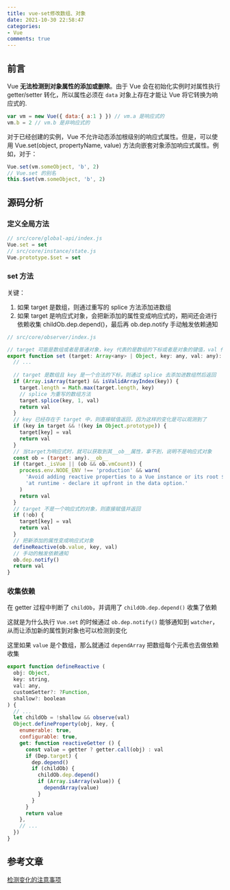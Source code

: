 ```yaml
---
title: vue-set修改数组、对象
date: 2021-10-30 22:58:47
categories:
- Vue
comments: true
---
```




## 前言

Vue **无法检测到对象属性的添加或删除**。由于 Vue 会在初始化实例时对属性执行 getter/setter 转化，所以属性必须在 `data` 对象上存在才能让 Vue 将它转换为响应式的.

```js
var vm = new Vue({ data:{ a:1 } }) // vm.a 是响应式的 
vm.b = 2 // vm.b 是非响应式的
```

对于已经创建的实例，Vue 不允许动态添加根级别的响应式属性。但是，可以使用 Vue.set(object, propertyName, value) 方法向嵌套对象添加响应式属性。例如，对于：

```js
Vue.set(vm.someObject, 'b', 2)
// Vue.set 的别名
this.$set(vm.someObject, 'b', 2)
```

<!-- more -->



## 源码分析

### 定义全局方法

```js
// src/core/global-api/index.js
Vue.set = set
// src/core/instance/state.js
Vue.prototype.$set = set
```

### set 方法

关键：

1. 如果 target 是数组，则通过重写的 splice 方法添加进数组
2. 如果 target 是响应式对象，会把新添加的属性变成响应式的，期间还会进行依赖收集 childOb.dep.depend()，最后再 ob.dep.notify 手动触发依赖通知

```js
// src/core/observer/index.js

// target 可能是数组或者是普通对象，key 代表的是数组的下标或者是对象的键值，val 代表添加的值
export function set (target: Array<any> | Object, key: any, val: any): any {
  // ...
  
  // target 是数组且 key 是一个合法的下标，则通过 splice 去添加进数组然后返回
  if (Array.isArray(target) && isValidArrayIndex(key)) {
    target.length = Math.max(target.length, key)
    // splice 为重写的数组方法
    target.splice(key, 1, val)
    return val
  }
  // key 已经存在于 target 中，则直接赋值返回，因为这样的变化是可以观测到了
  if (key in target && !(key in Object.prototype)) {
    target[key] = val
    return val
  }
  // 当target为响应式时，就可以获取到其__ob__属性，拿不到，说明不是响应式对象
  const ob = (target: any).__ob__
  if (target._isVue || (ob && ob.vmCount)) {
    process.env.NODE_ENV !== 'production' && warn(
      'Avoid adding reactive properties to a Vue instance or its root $data ' +
      'at runtime - declare it upfront in the data option.'
    )
    return val
  }
  // target 不是一个响应式的对象，则直接赋值并返回
  if (!ob) {
    target[key] = val
    return val
  }
  // 把新添加的属性变成响应式对象
  defineReactive(ob.value, key, val)
  // 手动的触发依赖通知
  ob.dep.notify()
  return val
}
```

### 收集依赖

在 getter 过程中判断了 `childOb`，并调用了 `childOb.dep.depend()` 收集了依赖

这就是为什么执行 `Vue.set` 的时候通过 `ob.dep.notify()` 能够通知到 `watcher`，从而让添加新的属性到对象也可以检测到变化

这里如果 `value` 是个数组，那么就通过 `dependArray` 把数组每个元素也去做依赖收集

```js
export function defineReactive (
  obj: Object,
  key: string,
  val: any,
  customSetter?: ?Function,
  shallow?: boolean
) {
  // ...
  let childOb = !shallow && observe(val)
  Object.defineProperty(obj, key, {
    enumerable: true,
    configurable: true,
    get: function reactiveGetter () {
      const value = getter ? getter.call(obj) : val
      if (Dep.target) {
        dep.depend()
        if (childOb) {
          childOb.dep.depend()
          if (Array.isArray(value)) {
            dependArray(value)
          }
        }
      }
      return value
    },
    // ...
  })
}
```



## 参考文章

[检测变化的注意事项](https://ustbhuangyi.github.io/vue-analysis/v2/reactive/questions.html#%E5%AF%B9%E8%B1%A1%E6%B7%BB%E5%8A%A0%E5%B1%9E%E6%80%A7)